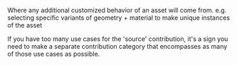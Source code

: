 Where any additional customized behavior of an asset will come from. 
e.g. selecting specific variants of geometry + material to make unique instances of the asset

If you have too many use cases for the 'source' contribution, it's a sign you need to make a separate contribution category that encompasses as many of those use cases as possible.

